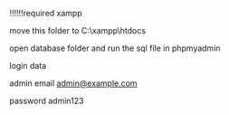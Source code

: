 !!!!!!required xampp


move this folder to C:\xampp\htdocs

open database folder and run the sql file in phpmyadmin


login data


admin
email admin@example.com

password admin123
